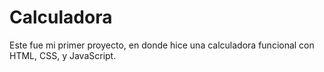# Calculadora
Este fue mi primer proyecto, en donde hice una calculadora funcional con HTML, CSS, y JavaScript.
